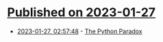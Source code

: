 # [Published on 2023-01-27](index.md)

* [2023-01-27, 02:57:48](https://news.ycombinator.com/item?id=34541933) - [The Python Paradox](http://www.paulgraham.com/pypar.html)
